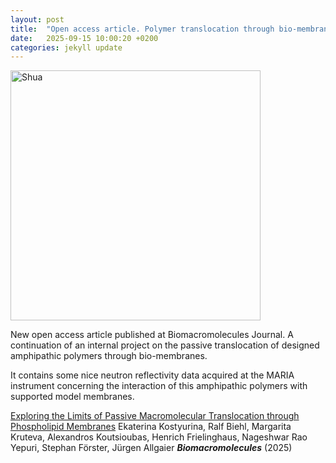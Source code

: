 ```yaml
---
layout: post
title:  "Open access article. Polymer translocation through bio-membranes."
date:   2025-09-15 10:00:20 +0200
categories: jekyll update
---
```



<img src="{{site.baseurl}}/assets/bm5c01234_0011.jpeg" alt="Shua" width="400"/>

New open access article published at Biomacromolecules Journal. A continuation of an internal project on the passive translocation of designed amphipathic polymers through bio-membranes.

It contains some nice neutron reflectivity data acquired at the MARIA instrument concerning the interaction of this amphipathic polymers with supported model membranes.

[Exploring the Limits of Passive Macromolecular Translocation through Phospholipid Membranes](https://doi.org/10.1021/acs.biomac.5c01234) Ekaterina Kostyurina, Ralf Biehl, Margarita Kruteva, Alexandros Koutsioubas, Henrich Frielinghaus, Nageshwar Rao Yepuri, Stephan Förster, Jürgen Allgaier ***Biomacromolecules*** (2025)
